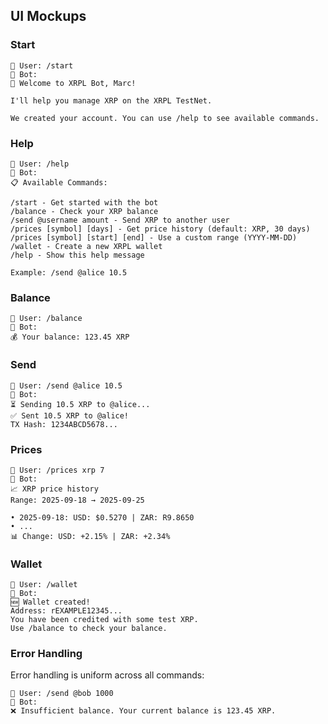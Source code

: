 
## UI Mockups

### Start
```
👤 User: /start
🤖 Bot:
🚀 Welcome to XRPL Bot, Marc!

I'll help you manage XRP on the XRPL TestNet.

We created your account. You can use /help to see available commands.
```

### Help
```
👤 User: /help
🤖 Bot:
📋 Available Commands:

/start - Get started with the bot
/balance - Check your XRP balance
/send @username amount - Send XRP to another user
/prices [symbol] [days] - Get price history (default: XRP, 30 days)
/prices [symbol] [start] [end] - Use a custom range (YYYY-MM-DD)
/wallet - Create a new XRPL wallet
/help - Show this help message

Example: /send @alice 10.5
```

### Balance
```
👤 User: /balance
🤖 Bot:
💰 Your balance: 123.45 XRP
```
### Send
```
👤 User: /send @alice 10.5
🤖 Bot:
⏳ Sending 10.5 XRP to @alice...
✅ Sent 10.5 XRP to @alice!
TX Hash: 1234ABCD5678...
```
### Prices
```
👤 User: /prices xrp 7
🤖 Bot:
📈 XRP price history
Range: 2025-09-18 → 2025-09-25

• 2025-09-18: USD: $0.5270 | ZAR: R9.8650
• ...
📊 Change: USD: +2.15% | ZAR: +2.34%
```

### Wallet
```
👤 User: /wallet
🤖 Bot:
🆕 Wallet created!
Address: rEXAMPLE12345...
You have been credited with some test XRP.
Use /balance to check your balance.
```

### Error Handling

Error handling is uniform across all commands:
```
👤 User: /send @bob 1000
🤖 Bot:
❌ Insufficient balance. Your current balance is 123.45 XRP.    
```
